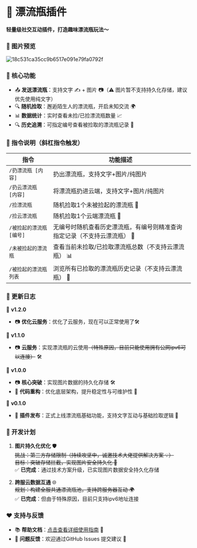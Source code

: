 # 🚀 漂流瓶插件  
**轻量级社交互动插件，打造趣味漂流瓶玩法～**  


### 📸 图片预览  
![18c531ca35cc9b6517e091e79fa0792f](https://github.com/user-attachments/assets/8414bf3d-f8dd-45f3-889f-168f44a9beb5)


### 📩 核心功能  
- 📤 **发送漂流瓶**：支持文字 ✍️ + 图片 📷（⚠️ 图片暂不支持持久化存储，建议优先使用纯文字）  
- 🔍 **随机捡取**：邂逅陌生人的漂流瓶，开启未知交流 🌍  
- 📊 **数据统计**：实时查看未捡/已捡漂流瓶数量 📈  
- 🔍 **历史追溯**：可指定编号查看被捡取的漂流瓶记录 📖  


### 📌 指令说明（斜杠指令触发）  
| 指令                | 功能描述                                                                 |  
|---------------------|--------------------------------------------------------------------------|  
| `/扔漂流瓶 [内容]`   | 扔出漂流瓶，支持文字+图片/纯图片                                       |  
| `/扔云漂流瓶 [内容]`| 将漂流瓶扔进云端，支持文字+图片/纯图片                                      |  
| `/捡漂流瓶`          | 随机捡取1个未被捡起的漂流瓶 🌟                                          |  
| `/捡云漂流瓶`          | 随机捡取1个云端漂流瓶 🌟                                          |  
| `/被捡起的漂流瓶 [编号]` | 无编号时随机查看历史漂流瓶，有编号则精准查询指定记录（不支持云漂流瓶） 🧭              |  
| `/未被捡起的漂流瓶`  | 查看当前未捡取/已捡取漂流瓶总数（不支持云漂流瓶） 📊                                      |  
| `/被捡起的漂流瓶列表`| 浏览所有已捡取的漂流瓶历史记录（不支持云漂流瓶） 📄                                      |  



### 📅 更新日志 

📌 **v1.2.0**  
- 📷 **优化云服务**：优化了云服务，现在可以正常使用了🛠️ 

📌 **v1.1.0**  
- 📷 **云服务**：实现漂流瓶的云使用~~（特殊原因，目前只能使用拥有公网ipv6可以连接）~~ 🛠️   

📌 **v1.0.0**  
- 📷 **核心突破**：实现图片数据的持久化存储 🛠️  
- 🔄 **代码重构**：优化底层架构，提升稳定性与可维护性 🚧  

📌 **v0.1.0**  
- 🚀 **插件发布**：正式上线漂流瓶基础功能，支持文字互动与基础捡取逻辑 🎉  


### 🚧 开发计划  
1. **图片持久化优化** 🛡️  
   ~~挑战：第三方存储限制（持续攻坚中，诚邀技术大佬提供解决方案 💡）~~  
   ~~目标：突破存储拦截，实现图片安全持久化 📁~~  
   ✅ **已完成**：通过技术方案升级，已实现图片数据安全持久化存储  


2. **跨服云数据互通** 🌐  
    ~~规划：构建全服共通漂流瓶池，支持跨服务器互动 🌍~~  
    ✅ **已完成**：但由于特殊原因，目前只支持ipv6地址连接


### ❤️ 支持与反馈  
- 📚 **帮助文档**：[点击查看详细使用指南](https://astrbot.app) 🔗  
- 🐞 **问题反馈**：欢迎通过GitHub Issues 提交建议 📩  
